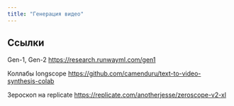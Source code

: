 ```yaml
---
title: "Генерация видео"
---
```


## Ссылки

Gen-1, Gen-2
https://research.runwayml.com/gen1

Коллабы longscope
https://github.com/camenduru/text-to-video-synthesis-colab

Зероскоп на replicate
https://replicate.com/anotherjesse/zeroscope-v2-xl






